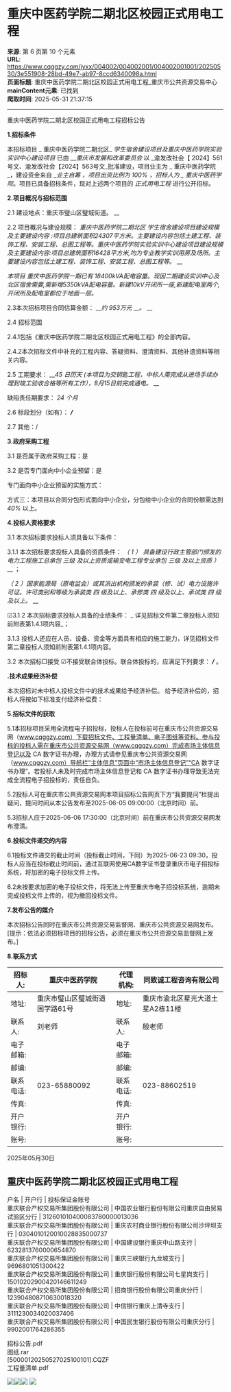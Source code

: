 # 重庆中医药学院二期北区校园正式用电工程

**来源**: 第 6 页第 10 个元素  
**URL**: https://www.cqggzy.com/jyxx/004002/004002001/004002001001/20250530/3e551908-28bd-49e7-ab97-8ccd6340098a.html  
**页面标题**: 重庆中医药学院二期北区校园正式用电工程_重庆市公共资源交易中心  
**mainContent元素**: 已找到  
**爬取时间**: 2025-05-31 21:37:15

---

重庆中医药学院二期北区校园正式用电工程招标公告

**1.招标条件**

本招标项目 _ 重庆中医药学院二期北区_ _学生宿舍建设项目及重庆中医药学院实验实训中心建设项目_ 已由 ___重庆市发展和改革委员会_ 以 _渝发改社会【 2024】561号文、渝发改社会【2024】563号文_批准建设，项目业主为 _ 重庆中医药学院 _，建设资金来自 ___业主自筹_ ，项目出资比例为 _100%_ ，招标人为 _ 重庆中医药学院_。项目已具备招标条件，现对上述两个项目的 _正式用电工程_ 进行公开招标。

**2.项目概况与招标范围**

2.1 建设地点：重庆市璧山区璧城街道。 __

2.2 项目概况与建设规模： _重庆中医药学院二期北区_ _学生宿舍建设项目建设规模及主要建设内容 :项目总建筑面积24307平方米。主要建设内容包括土建工程、装饰工程、安装工程、总图工程等。重庆中医药学院实验实训中心建设项目建设规模及主要建设内容:项目总建筑面积16428平方米,均为专业教学实训用房及场所。主要建设内容包括土建工程、装饰工程、安装工程、总图工程等。_ __

_本项目_ _重庆中医药学院一期已有 18400kVA配电容量。现因二期建设实训中心及北区宿舍需要,需新增5350kVA配电容量。新建10kV开闭所一座,新建配电室两个,开闭所及配电室都位于地面一层。_

2.3本次招标项目合同估算金额： ___约 953万元_ ___。_ __

2.4 招标范围

2.4.1包括《重庆中医药学院二期北区校园正式用电工程》的全部内容。

2.4.2本次招标文件中补充的工程内容、答疑资料、澄清资料、其他补遗资料等相关内容。

2.5 工期要求： ___45_ _日历天_ _(本项目为交钥匙工程，中标人需完成从进场手续办理到竣工验收合格等所有工作），8月15日前完成通电。_ __

缺陷责任期要求： _24_ _个月_

2.6 标段划分（如有）： ___/___

2.7 其他：/

**3.政府采购工程**

3.1 是否属于政府采购工程：是

3.2 是否专门面向中小企业预留：是

专门面向中小企业预留的实施方式：

  


方式三：本项目以合同分包形式面向中小企业，分包给中小企业的合同份额需达到 _40%_ 以上。

**4.投标人资格要求**

3.1 本次招标要求投标人须具备以下条件：

3.1.1 本次招标要求投标人具备的资质条件： _（_ _1_ _）_ _具备建设行政主管部门颁发的电力工程施工总承包_ _三级_ _及以上资质或输变电工程专业承包_ _三级_ _及以上资质_ _）_ __ ；

_（_ _2_ _）国家能源局（原电监会）或其派出机构颁发的承装（修、试）电力设施许可证。许可类别和等级为承装类_ _四_ _级及以上、承修类_ _四_ _级及以上、承试类_ _四_ _级及以上。_ __

☑3.1.2 本次招标要求投标人具备的业绩条件： _ 详见招标文件第二章投标人须知前附表第1.4.1项内容_；

3.1.3 投标人还应在人员、设备、资金等方面具有相应的施工能力，详见招标文件第二章投标人须知前附表第1.4.1项内容。

3.2 本次招标□接受 ☑不接受联合体投标。联合体投标的，应满足下列要求： ___/___ 。

**.技术成果经济补偿**

本次招标对未中标人投标文件中的技术成果给予经济补偿。 给予经济补偿的，招标人将按如下标准支付经济补偿费： 

**5.招标文件的获取**

5.1本招标项目采用全流程电子招投标，投标人在投标前可在重庆市公共资源交易网（www.cqggzy.com）下载招标文件、工程量清单、电子图纸等资料。参与投标的投标人需在重庆市公共资源交易网（www.cqggzy.com）完成市场主体信息登记以及 CA 数字证书办理，办理方式请参见重庆市公共资源交易网（www.cqggzy.com）导航栏“主体信息”页面中“市场主体信息登记”“CA 数字证书办理”。若投标人未及时完成市场主体信息登记和 CA 数字证书办理导致无法完成全流程电子招投标的，责任自负。

5.2投标人可在重庆市公共资源交易网本项目招标公告网页下方“我要提问”栏提出疑问，提问时间从本公告发布至2025-06-05 09:00:00（北京时间）前。

5.3招标人应于2025-06-06 17:30:00（北京时间）前在重庆市公共资源交易网发布澄清。

**6.投标文件递交的内容**

6.1投标文件递交的截止时间（投标截止时间，下同）为2025-06-23 09:30，投标人应当在投标截止时间前，通过互联网使用CA数字证书登录重庆市电子招投标系统，将加密的电子投标文件上传。

6.2未按要求加密的电子投标文件，将无法上传至重庆市电子招投标系统，逾期未完成投标文件上传的，视为撤回投标文件。

**7.发布公告的媒介**

本次招标公告同时在重庆市公共资源交易监督网、重庆市公共资源交易网发布。[提示：依法必须招标项目的招标公告，必须在重庆市公共资源交易监督网上发布。] 

**8.联系方式**

招标人: | 重庆中医药学院 | 代理机构: |  同致诚工程咨询有限公司   
---|---|---|---  
地址: |  重庆市璧山区璧城街道国学路61号 | 地址: |  重庆市渝北区星光大道土星A2栋11楼  
联系人: |  刘老师  | 联系人: |  殷老师   
电子邮箱: |  | 电子邮箱: |   
邮编: |  | 邮编: |   
联系电话: |  023-65880092  | 联系电话: |  023-88602519   
传真: |  | 传真: |   
开户银行: |  | 开户银行: |   
账号: |  | 账号: |   
  
2025年05月30日 

  
重庆中医药学院二期北区校园正式用电工程  
---  
户名 | 开户行 | 投标保证金账号  
重庆联合产权交易所集团股份有限公司 | 中国农业银行股份有限公司重庆自由贸易试验区分行 | 312601010400083780000013036  
重庆联合产权交易所集团股份有限公司 | 重庆农村商业银行股份有限公司沙坪坝支行 | 0304010120010028835000737  
重庆联合产权交易所集团股份有限公司 | 中国建设银行重庆中山路支行 | 6232813760000654870  
重庆联合产权交易所集团股份有限公司 | 重庆三峡银行九龙坡支行 | 9696801051300422  
重庆联合产权交易所集团股份有限公司 | 重庆银行股份有限公司七星岗支行 | 15010202900420146611249  
重庆联合产权交易所集团股份有限公司 | 招商银行股份有限公司重庆分行 | 123904808710630018320  
重庆联合产权交易所集团股份有限公司 | 中信银行重庆上清寺支行 | 3111230034020037406  
重庆联合产权交易所集团股份有限公司 | 中国民生银行股份有限公司重庆分行 | 9902001764286355  
  
  
  
招标公告.pdf    
图纸.rar    
[50000120250527025100101].CQZF    
工程量清单.pdf    
  
  
  
  
[![](https://ztb.cqggzy.com/CQTPFrame/css/img/tiwen.png)](http://ztb.cqggzy.com/CQTPFrame/jsgcztbmis2/pages/onlinetiwen/OnLineTiWen_Detail?GongGaoGuid=3e551908-28bd-49e7-ab97-8ccd6340098a)[![](https://ztb.cqggzy.com/CQTPFrame/css/img/baohan.png)](https://jrfw.cqggzy.com)[![](https://ztb.cqggzy.com/CQTPFrame/css/img/zbgg.png)](https://www.cqggzy.com/bszn/007009/007009005/20191009/8fc81c47-6ef5-4a6f-966c-1360506afdde.html) [![](https://ztb.cqggzy.com/CQTPFrame/css/img/dayi.png)](https://www.cqggzy.com/bszn/007009/007009005/20191009/8fc81c47-6ef5-4a6f-966c-1360506afdde.html)

